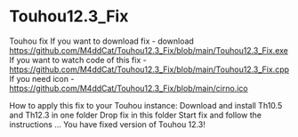 # Touhou12.3_Fix
Touhou fix
If you want to download fix - download https://github.com/M4ddCat/Touhou12.3_Fix/blob/main/Touhou12.3_Fix.exe
If you want to watch code of this fix - https://github.com/M4ddCat/Touhou12.3_Fix/blob/main/Touhou12.3_Fix.cpp
If you need icon - https://github.com/M4ddCat/Touhou12.3_Fix/blob/main/cirno.ico

How to apply this fix to your Touhou instance:
Download and install Th10.5 and Th12.3 in one folder
Drop fix in this folder
Start fix and follow the instructions
...
You have fixed version of Touhou 12.3!
